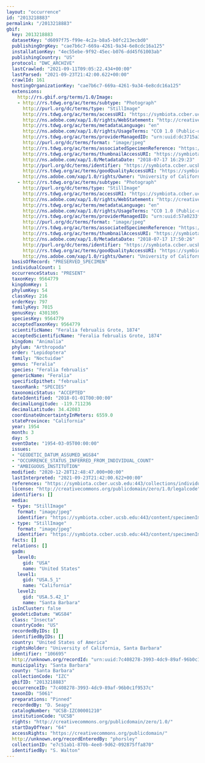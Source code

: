 ```yaml
---
layout: "occurrence"
id: "2013218883"
permalink: "/2013218883"
gbif:
  key: 2013218883
  datasetKey: "d6097f75-f99e-4c2a-b8a5-b0fc213ecbd0"
  publishingOrgKey: "cae7b6c7-669a-4261-9a34-6e8cdc16a125"
  installationKey: "4ec55ebe-9f92-45ec-b076-dd45f61003ab"
  publishingCountry: "US"
  protocol: "DWC_ARCHIVE"
  lastCrawled: "2021-09-11T09:05:22.434+00:00"
  lastParsed: "2021-09-23T21:42:00.622+00:00"
  crawlId: 161
  hostingOrganizationKey: "cae7b6c7-669a-4261-9a34-6e8cdc16a125"
  extensions:
    http://rs.gbif.org/terms/1.0/Image:
    - http://rs.tdwg.org/ac/terms/subtype: "Photograph"
      http://purl.org/dc/terms/type: "StillImage"
      http://rs.tdwg.org/ac/terms/accessURI: "https://symbiota.ccber.ucsb.edu:443/content/specimenImages/UCSB_IZC/UCSB-IZC00001/UCSB-IZC00001210.jpg"
      http://ns.adobe.com/xap/1.0/rights/WebStatement: "http://creativecommons.org/publicdomain/zero/1.0/"
      http://rs.tdwg.org/ac/terms/metadataLanguage: "en"
      http://ns.adobe.com/xap/1.0/rights/UsageTerms: "CC0 1.0 (Public-domain)"
      http://rs.tdwg.org/ac/terms/providerManagedID: "urn:uuid:dc3715a3-e827-476d-9470-294c59adc7cf"
      http://purl.org/dc/terms/format: "image/jpeg"
      http://rs.tdwg.org/ac/terms/associatedSpecimenReference: "https://symbiota.ccber.ucsb.edu:443/collections/individual/index.php?occid=106695"
      http://rs.tdwg.org/ac/terms/thumbnailAccessURI: "https://symbiota.ccber.ucsb.edu:443/content/specimenImages/UCSB_IZC/UCSB-IZC00001/UCSB-IZC00001210_tn.jpg"
      http://ns.adobe.com/xap/1.0/MetadataDate: "2018-07-17 16:29:23"
      http://purl.org/dc/terms/identifier: "https://symbiota.ccber.ucsb.edu:443/content/specimenImages/UCSB_IZC/UCSB-IZC00001/UCSB-IZC00001210.jpg"
      http://rs.tdwg.org/ac/terms/goodQualityAccessURI: "https://symbiota.ccber.ucsb.edu:443/content/specimenImages/UCSB_IZC/UCSB-IZC00001/UCSB-IZC00001210.jpg"
      http://ns.adobe.com/xap/1.0/rights/Owner: "University of California, Santa Barbara"
    - http://rs.tdwg.org/ac/terms/subtype: "Photograph"
      http://purl.org/dc/terms/type: "StillImage"
      http://rs.tdwg.org/ac/terms/accessURI: "https://symbiota.ccber.ucsb.edu:443/content/specimenImages/UCSB_IZC/UCSB-IZC00001/UCSB-IZC00001210_1_lg.jpg"
      http://ns.adobe.com/xap/1.0/rights/WebStatement: "http://creativecommons.org/publicdomain/zero/1.0/"
      http://rs.tdwg.org/ac/terms/metadataLanguage: "en"
      http://ns.adobe.com/xap/1.0/rights/UsageTerms: "CC0 1.0 (Public-domain)"
      http://rs.tdwg.org/ac/terms/providerManagedID: "urn:uuid:57a0233f-c320-486a-a188-c113f108f9a3"
      http://purl.org/dc/terms/format: "image/jpeg"
      http://rs.tdwg.org/ac/terms/associatedSpecimenReference: "https://symbiota.ccber.ucsb.edu:443/collections/individual/index.php?occid=106695"
      http://rs.tdwg.org/ac/terms/thumbnailAccessURI: "https://symbiota.ccber.ucsb.edu:443/content/specimenImages/UCSB_IZC/UCSB-IZC00001/UCSB-IZC00001210_1_tn.jpg"
      http://ns.adobe.com/xap/1.0/MetadataDate: "2018-07-17 17:50:26"
      http://purl.org/dc/terms/identifier: "https://symbiota.ccber.ucsb.edu:443/content/specimenImages/UCSB_IZC/UCSB-IZC00001/UCSB-IZC00001210_1_lg.jpg"
      http://rs.tdwg.org/ac/terms/goodQualityAccessURI: "https://symbiota.ccber.ucsb.edu:443/content/specimenImages/UCSB_IZC/UCSB-IZC00001/UCSB-IZC00001210_1.jpg"
      http://ns.adobe.com/xap/1.0/rights/Owner: "University of California, Santa Barbara"
  basisOfRecord: "PRESERVED_SPECIMEN"
  individualCount: 1
  occurrenceStatus: "PRESENT"
  taxonKey: 9564779
  kingdomKey: 1
  phylumKey: 54
  classKey: 216
  orderKey: 797
  familyKey: 7015
  genusKey: 4301305
  speciesKey: 9564779
  acceptedTaxonKey: 9564779
  scientificName: "Feralia februalis Grote, 1874"
  acceptedScientificName: "Feralia februalis Grote, 1874"
  kingdom: "Animalia"
  phylum: "Arthropoda"
  order: "Lepidoptera"
  family: "Noctuidae"
  genus: "Feralia"
  species: "Feralia februalis"
  genericName: "Feralia"
  specificEpithet: "februalis"
  taxonRank: "SPECIES"
  taxonomicStatus: "ACCEPTED"
  dateIdentified: "2018-01-01T00:00:00"
  decimalLongitude: -119.711236
  decimalLatitude: 34.42083
  coordinateUncertaintyInMeters: 6559.0
  stateProvince: "California"
  year: 1954
  month: 3
  day: 5
  eventDate: "1954-03-05T00:00:00"
  issues:
  - "GEODETIC_DATUM_ASSUMED_WGS84"
  - "OCCURRENCE_STATUS_INFERRED_FROM_INDIVIDUAL_COUNT"
  - "AMBIGUOUS_INSTITUTION"
  modified: "2020-12-28T12:48:47.000+00:00"
  lastInterpreted: "2021-09-23T21:42:00.622+00:00"
  references: "https://symbiota.ccber.ucsb.edu:443/collections/individual/index.php?occid=106695"
  license: "http://creativecommons.org/publicdomain/zero/1.0/legalcode"
  identifiers: []
  media:
  - type: "StillImage"
    format: "image/jpeg"
    identifier: "https://symbiota.ccber.ucsb.edu:443/content/specimenImages/UCSB_IZC/UCSB-IZC00001/UCSB-IZC00001210.jpg"
  - type: "StillImage"
    format: "image/jpeg"
    identifier: "https://symbiota.ccber.ucsb.edu:443/content/specimenImages/UCSB_IZC/UCSB-IZC00001/UCSB-IZC00001210_1_lg.jpg"
  facts: []
  relations: []
  gadm:
    level0:
      gid: "USA"
      name: "United States"
    level1:
      gid: "USA.5_1"
      name: "California"
    level2:
      gid: "USA.5.42_1"
      name: "Santa Barbara"
  isInCluster: false
  geodeticDatum: "WGS84"
  class: "Insecta"
  countryCode: "US"
  recordedByIDs: []
  identifiedByIDs: []
  country: "United States of America"
  rightsHolder: "University of California, Santa Barbara"
  identifier: "106695"
  http://unknown.org/recordId: "urn:uuid:7c408278-3993-4dc9-89af-96b0c1f9537c"
  municipality: "Santa Barbara"
  county: "Santa Barbara"
  collectionCode: "IZC"
  gbifID: "2013218883"
  occurrenceID: "7c408278-3993-4dc9-89af-96b0c1f9537c"
  taxonID: "5061"
  preparations: "Pinned"
  recordedBy: "D. Seapy"
  catalogNumber: "UCSB-IZC00001210"
  institutionCode: "UCSB"
  rights: "http://creativecommons.org/publicdomain/zero/1.0/"
  startDayOfYear: "64"
  accessRights: "https://creativecommons.org/publicdomain/"
  http://unknown.org/recordEnteredBy: "phorsley"
  collectionID: "e7c51ab1-870b-4ee8-9d62-092875ffa870"
  identifiedBy: "S. Walton"
---
```

